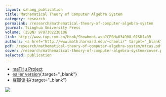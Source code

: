 ```yaml
---
layout: szhang_publication
title: Mathematical Theory of Computer Algebra System
category: research
permalink: /research/mathematical-theory-of-computer-algebra-system
journal: Tsinghua University Press
volume: (ISBN) 9787302230106
link: http://www.tup.com.cn/book/Showbook.asp?CPBH=034908-01&DJ=39
authors: <a href="http://www.math.harvard.edu/~chaoli/" target="_blank">Li Chao</a>, Ruan Wei, Zhang Long, <strong><a href="/">Zhang Xiang</a></strong>
pdf: /research/mathematical-theory-of-computer-algebra-system/mtcas.pdf
cover: /research/mathematical-theory-of-computer-algebra-system/cover.png
selected: publication
---
```


* [maTHμ Project](/projects/mathmu)
* [ealier version](http://mathmu.github.io/MTCAS/Doc.html){:target="_blank"}
* [豆瓣读书](http://book.douban.com/subject/5346530/){:target="_blank"}

[![](cover.png)](mtcas.pdf)


